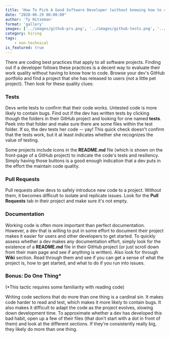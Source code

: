 ```yaml
---
title: 'How To Pick A Good Software Developer (without knowing how to code) - Best Practices'
date: "2020-06-29 08:00:00"
author: 'Ty Hitzeman'
format: 'gallery'
images: ['../images/github-prs.png', '../images/github-tests.png', '../images/github-badges.png', '../images/github-wiki.png']
category: hiring
tags: 
    - non-technical
is_featured: true
---
```


There are coding best practices that apply to all software projects. Finding out if a developer follows these practices is a decent way to evaluate their work quality without having to know how to code. Browse your dev's GitHub portfolio and find a project that she has released to users (not a little pet project). Then look for these quality clues:

### Tests
Devs write tests to confirm that their code works. Untested code is more likely to contain bugs. Find out if the dev has written tests by clicking though the folders in their GitHub project and looking for one named __tests__. Peek into that folder and make sure there are some files within the test folder. If so, the dev tests her code -- yay! This quick check doesn't confirm that the tests work, but it at least indicates whether she recognizes the value of testing.

Some projects include icons in the __README.md__ file (which is shown on the front-page of a GitHub project) to indicate the code's tests and resiliency. Simply having those buttons is a good enough indication that a dev puts in the effort the maintain code quality.  

### Pull Requests
Pull requests allow devs to safely introduce new code to a project. Without them, it becomes difficult to isolate and replicate issues. Look for the __Pull Requests__ tab in their project and make sure it's not empty.

### Documentation
Working code is often more important than perfect documentation. However, a dev that is willing to put in some effort to document their project makes it easier for users and other developers to get started. To quickly assess whether a dev makes any documentation effort, simply look for the existence of a __README.md__ file in their GitHub project (or just scroll down from their main page and see if anything is written). Also look for through __Wiki__ section. Read through them and see if you can get a sense of what the project is, how to get started, and what to do if you run into issues.

### Bonus: Do One Thing*
(*This tactic requires some familiarity with reading code)

Writing code sections that do more than one thing is a cardinal sin. It makes code harder to read and test, which makes it more likely to contain bugs. It also makes it difficult to adapt the code as the project evolves, slowing down development time. To approximate whether a dev has developed this bad habit, open up a few of their files (that don't start with a dot in front of them) and look at the different sections. If they're consistently really big, they likely do more than one thing. 

